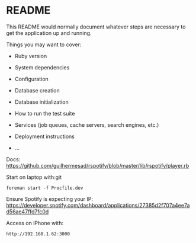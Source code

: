 # README

This README would normally document whatever steps are necessary to get the
application up and running.

Things you may want to cover:

* Ruby version

* System dependencies

* Configuration

* Database creation

* Database initialization

* How to run the test suite

* Services (job queues, cache servers, search engines, etc.)

* Deployment instructions

* ...

Docs: https://github.com/guilhermesad/rspotify/blob/master/lib/rspotify/player.rb

Start on laptop with:git
```
foreman start -f Procfile.dev
```

Ensure Spotify is expecting your IP:
https://developer.spotify.com/dashboard/applications/27385d2f707a4ee7ad56ae47ffd7fc0d


Access on iPhone with:
```
http://192.168.1.62:3000
``` 